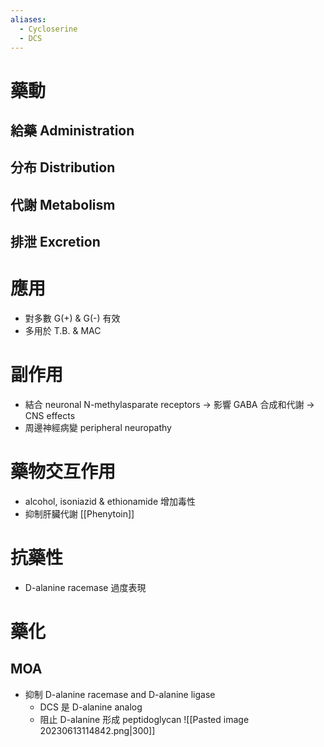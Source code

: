 ```yaml
---
aliases:
  - Cycloserine
  - DCS
---
```

# 藥動
## 給藥 Administration
## 分布 Distribution
## 代謝 Metabolism
## 排泄 Excretion
# 應用
- 對多數 G(+) & G(-) 有效
- 多用於 T.B. & MAC
# 副作用
- 結合 neuronal N-methylasparate receptors $\rightarrow$ 影響 GABA 合成和代謝 $\rightarrow$ CNS effects
- 周邊神經病變 peripheral neuropathy
# 藥物交互作用
- alcohol, isoniazid & ethionamide 增加毒性
- 抑制肝臟代謝 [[Phenytoin]] 
# 抗藥性
- D-alanine racemase 過度表現
# 藥化
## MOA
- 抑制 D-alanine racemase and D-alanine ligase
	- DCS 是 D-alanine analog
	- 阻止 D-alanine 形成 peptidoglycan
![[Pasted image 20230613114842.png|300]]